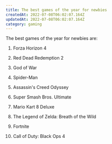 ```yaml
---
title: The best games of the year for newbies
createdAt: 2022-07-08T06:02:07.164Z
updatedAt: 2022-07-08T06:02:07.164Z
category: gaming
---
```


The best games of the year for newbies are:

1. Forza Horizon 4

2. Red Dead Redemption 2

3. God of War

4. Spider-Man

5. Assassin's Creed Odyssey

6. Super Smash Bros. Ultimate

7. Mario Kart 8 Deluxe

8. The Legend of Zelda: Breath of the Wild

9. Fortnite

10. Call of Duty: Black Ops 4
